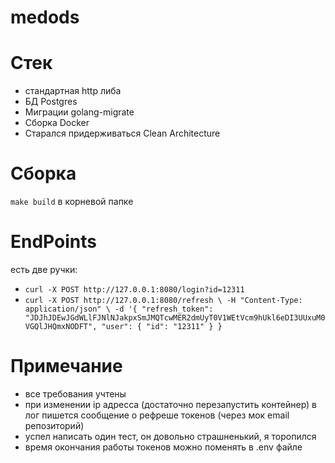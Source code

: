 # medods
# Стек
- стандартная http либа
- БД Postgres
- Миграции golang-migrate
- Сборка Docker
- Старался придерживаться Clean Architecture

# Сборка
`make build` в корневой папке

# EndPoints
есть две ручки:
- `curl -X POST http://127.0.0.1:8080/login?id=12311`
- `curl -X POST http://127.0.0.1:8080/refresh \
-H "Content-Type: application/json" \
-d '{
  "refresh_token": "JDJhJDEwJGdWLlFJNlNJakpxSmJMQTcwMER2dmUyT0V1WEtVcm9hUkl6eDI3UUxuM0VGQlJHQmxNODFT",
  "user": {
    "id": "12311"
  }
}
`

# Примечание
- все требования учтены
- при изменении ip адресса (достаточно перезапустить контейнер) в лог пишется сообщение о рефреше токенов (через мок email репозиторий)
- успел написать один тест, он довольно страшненький, я торопился
- время окончания работы токенов можно поменять в .env файле
